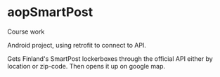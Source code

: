 # aopSmartPost
Course work

Android project, using retrofit to connect to API.

Gets Finland's SmartPost lockerboxes through the official API either by location or zip-code. Then opens it up on google map.
